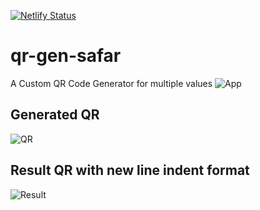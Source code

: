 [![Netlify Status](https://api.netlify.com/api/v1/badges/ce5edfca-53b5-4952-b961-366cb2478e21/deploy-status)](https://app.netlify.com/sites/qr-gen-safar/deploys)
# qr-gen-safar
A Custom QR Code Generator for multiple values
![App](https://github.com/deepakpadhi986/qr-gen-safar/assets/81186601/cec9c172-5bc4-4f04-b1ec-3dd7465835f0)

## Generated QR
![QR](https://github.com/deepakpadhi986/qr-gen-safar/assets/81186601/fa0ddcfb-97ec-41ad-bc9a-aec7f86472bd)

## Result QR with new line indent format
![Result](https://github.com/deepakpadhi986/qr-gen-safar/assets/81186601/192197e1-c9ce-4a47-950b-f085a52d053d)
